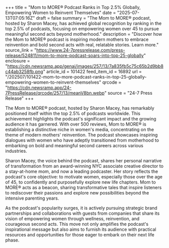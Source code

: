 +++
title = "Mom to MORE® Podcast Ranks in Top 2.5% Globally, Empowering Women to Reinvent Themselves"
date = "2025-07-13T07:05:16Z"
draft = false
summary = "The Mom to MORE® podcast, hosted by Sharon Macey, has achieved global recognition by ranking in the top 2.5% of podcasts, focusing on empowering women over 45 to pursue meaningful second acts beyond motherhood."
description = "Discover how the Mom to MORE® podcast is inspiring modern mothers to embrace reinvention and bold second acts with real, relatable stories. Learn more."
source_link = "https://www.24-7pressrelease.com/press-release/524811/mom-to-more-podcast-soars-into-top-25-globally"
enclosure = "https://cdn.newsramp.app/genai/images/257/13/7a835fb5c75c65b2d9bb8c44ab3258fb.png"
article_id = 101422
feed_item_id = 16892
url = "/202507/101422-mom-to-more-podcast-ranks-in-top-25-globally-empowering-women-to-reinvent-themselves"
qrcode = "https://cdn.newsramp.app/24-7PressRelease/qrcode/257/13/meanV8bn.webp"
source = "24-7 Press Release"
+++

<p>The Mom to MORE® podcast, hosted by Sharon Macey, has remarkably positioned itself within the top 2.5% of podcasts worldwide. This achievement highlights the podcast's significant impact and the growing audience it has garnered. With over 500 reviews, Mom to MORE® is establishing a distinctive niche in women's media, concentrating on the theme of modern mothers' reinvention. The podcast showcases inspiring dialogues with women who have adeptly transitioned from motherhood to embarking on bold and meaningful second careers across various industries.</p><p>Sharon Macey, the voice behind the podcast, shares her personal narrative of transformation from an award-winning NYC associate creative director to a stay-at-home mom, and now a leading podcaster. Her story reflects the podcast's core objective: to motivate women, especially those over the age of 45, to confidently and purposefully explore new life chapters. Mom to MORE® acts as a beacon, sharing transformative tales that inspire listeners to rediscover their passions and explore new possibilities beyond the intensive parenting years.</p><p>As the podcast's popularity surges, it is actively pursuing strategic brand partnerships and collaborations with guests from companies that share its vision of empowering women through wellness, reinvention, and courageous second acts. This move not only amplifies the podcast's inspirational message but also aims to furnish its audience with practical resources and opportunities for those eager to embark on their next life phase.</p>